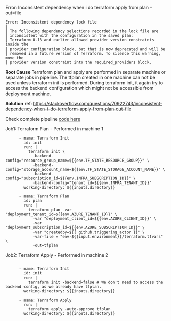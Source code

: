 Error: Inconsistent dependency when i do terraform apply from plan -out=file
```
Error: Inconsistent dependency lock file
│ 
│ The following dependency selections recorded in the lock file are
│ inconsistent with the configuration in the saved plan:
│ Terraform 0.13 and earlier allowed provider version constraints inside the
│ provider configuration block, but that is now deprecated and will be
│ removed in a future version of Terraform. To silence this warning, move the
│ provider version constraint into the required_providers block.
```

**Root Cause**
Terraform plan and apply are performed in separate machine or separate jobs in pipeline. 
The tfplan created in one machine can not be used unless terraform init is performed. 
During terraform init, it again try to access the backend configuration which might not be accessible from deployment machine.

**Solution**
ref: https://stackoverflow.com/questions/70922743/inconsistent-dependency-when-i-do-terraform-apply-from-plan-out-file

Check complete pipeline [code here](https://github.com/TheSolutionArchitect/github-actions-shared-workflows/tree/main/gh-actions-multitenant-azure)

Job1: Terraform Plan - Performed in machine 1
```
      - name: Terraform Init
        id: init
        run: |
          terraform init \
            -backend-config="resource_group_name=${{env.TF_STATE_RESOURCE_GROUP}}" \
            -backend-config="storage_account_name=${{env.TF_STATE_STORAGE_ACCOUNT_NAME}}" \
            -backend-config="subscription_id=${{env.INFRA_SUBSCRIPTION_ID}}" \
            -backend-config="tenant_id=${{env.INFRA_TENANT_ID}}"
        working-directory: ${{inputs.directory}}

      - name: Terraform Plan
        id: plan
        run: |
          terraform plan -var "deployment_tenant_id=${{env.AZURE_TENANT_ID}}" \ 
            -var "deployment_client_id=${{env.AZURE_CLIENT_ID}}" \ 
            -var "deployment_subscription_id=${{env.AZURE_SUBSCRIPTION_ID}}" \
            -var "createdby=${{ github.triggering_actor }}" \
            -var-file = "env-${{input.environment}}/terraform.tfvars" \
            -out=tfplan
```

Job2: Terraform Apply - Performed in machine 2
```

      - name: Terraform Init
        id: init
        run: |
          terraform init -backend=false # We don't need to access the backend config, as we already have tfplan. 
        working-directory: ${{inputs.directory}}

      - name: Terraform Apply
        run: |
          terraform apply -auto-approve tfplan
        working-directory: ${{inputs.directory}}

```

